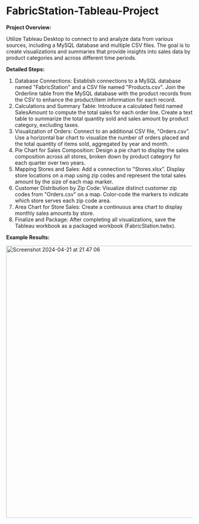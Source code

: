 # FabricStation-Tableau-Project

**Project Overview:**

Utilize Tableau Desktop to connect to and analyze data from various sources, including a MySQL database and multiple CSV files. The goal is to create visualizations and summaries that provide insights into sales data by product categories and across different time periods.

**Detailed Steps:**

1. Database Connections:
Establish connections to a MySQL database named "FabricStation" and a CSV file named "Products.csv".
Join the Orderline table from the MySQL database with the product records from the CSV to enhance the product/item information for each record.
2. Calculations and Summary Table:
Introduce a calculated field named SalesAmount to compute the total sales for each order line.
Create a text table to summarize the total quantity sold and sales amount by product category, excluding taxes.
3. Visualization of Orders:
Connect to an additional CSV file, "Orders.csv".
Use a horizontal bar chart to visualize the number of orders placed and the total quantity of items sold, aggregated by year and month.
4. Pie Chart for Sales Composition:
Design a pie chart to display the sales composition across all stores, broken down by product category for each quarter over two years.
5. Mapping Stores and Sales:
Add a connection to "Stores.xlsx".
Display store locations on a map using zip codes and represent the total sales amount by the size of each map marker.
6. Customer Distribution by Zip Code:
Visualize distinct customer zip codes from "Orders.csv" on a map.
Color-code the markers to indicate which store serves each zip code area.
7. Area Chart for Store Sales:
Create a continuous area chart to display monthly sales amounts by store.
8. Finalize and Package:
After completing all visualizations, save the Tableau workbook as a packaged workbook (FabricStation.twbx).

**Example Results:**

<img width="734" alt="Screenshot 2024-04-21 at 21 47 06" src="https://github.com/luna1221/FabricStation-Tableau-Project/assets/122708598/98183846-6d0b-456f-beaa-7e6b024ce30b">


